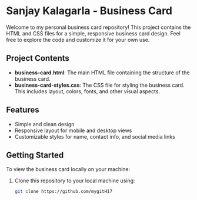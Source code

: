 # Sanjay Kalagarla - Business Card

Welcome to my personal business card repository! This project contains the HTML and CSS files for a simple, responsive business card design. Feel free to explore the code and customize it for your own use.

## Project Contents

- **business-card.html**: The main HTML file containing the structure of the business card.
- **business-card-styles.css**: The CSS file for styling the business card. This includes layout, colors, fonts, and other visual aspects.

## Features

- Simple and clean design
- Responsive layout for mobile and desktop views
- Customizable styles for name, contact info, and social media links

## Getting Started

To view the business card locally on your machine:

1. Clone this repository to your local machine using:
   ```bash
   git clone https://github.com/mygitH17
